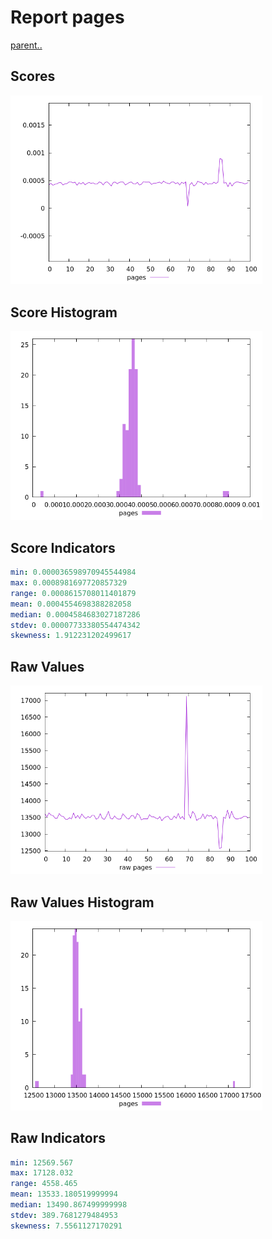# Report pages

[parent..](./..)  


## Scores

![score](./score.png)  

## Score Histogram

![hist](./hist.png)  

## Score Indicators

```yaml
min: 0.000036598970945544984
max: 0.0008981697720857329
range: 0.0008615708011401879
mean: 0.0004554698388282058
median: 0.0004584683027187286
stdev: 0.00007733380554474342
skewness: 1.912231202499617

```

## Raw Values

![raw](./raw.png)  

## Raw Values Histogram

![raw hist](./raw_hist.png)  

## Raw Indicators

```yaml
min: 12569.567
max: 17128.032
range: 4558.465
mean: 13533.180519999994
median: 13490.867499999998
stdev: 389.7681279484953
skewness: 7.5561127170291

```

<style>
  img {
    max-width: 80%;
  }
</style>
      

